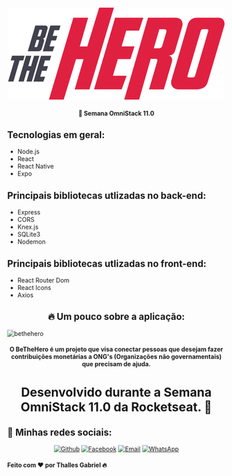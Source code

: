 <p align="center">
  <img src="./frontend/src/assets/logo.svg"/>
 </p>
 
 <h4 align="center">
  🚀 Semana OmniStack 11.0
</h4>

<h2>Tecnologias em geral:</h2>
  
  - Node.js
  - React
  - React Native
  - Expo
  
  
 <h2>Principais bibliotecas utlizadas no back-end:</h2>
 
  - Express
  - CORS
  - Knex.js
  - SQLite3
  - Nodemon
  
 <h2>Principais bibliotecas utlizadas no front-end:</h2>
 
  - React Router Dom
  - React Icons
  - Axios

  
  <h2 align="center">🔥 Um pouco sobre a aplicação:</h2>
  
  ![bethehero](https://user-images.githubusercontent.com/62181023/84444964-4cbf8080-ac19-11ea-8f02-466faf267f63.png)
  
  <h4 align="center">O BeTheHero é um projeto que visa conectar pessoas que desejam fazer contribuições monetárias a ONG's (Organizações não governamentais) que precisam de ajuda.</h4>
  
  <h1 align="center">Desenvolvido durante a Semana OmniStack 11.0 da Rocketseat. 🚀</h1>

<h2>📱 Minhas redes sociais:</h2>

<p align="center">
   <a href="https://github.com/thallesyasmim" target="_blank" >
    <img alt="Github" src="https://img.shields.io/badge/Github--%23F8952D?style=social&logo=github"></a>
    
      
  <a href="https://www.facebook.com/thalles.gabriel.1690" target="_blank" >
    <img alt="Facebook" src="https://img.shields.io/badge/Facebook--%23F8952D?style=social&logo=facebook"></a>
    
    
  <a href="mailto:ithallesgabriel1307@gmail.com" target="_blank" >
    <img alt="Email" src="https://img.shields.io/badge/Email--%23F8952D?style=social&logo=gmail"></a> 
  
  <a href="https://api.whatsapp.com/send?phone=5511989352938" target="_blank" >
    <img alt="WhatsApp" src="https://img.shields.io/badge/Whatsapp--%23F8952D?style=social&logo=whatsapp"></a>
 </p>


<h4>Feito com ❤ por Thalles Gabriel 🔥 
